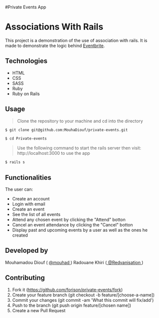 #Private Events App

# Associations With Rails

This project is a demonstration of the use of association with rails.
It is made to demonstrate the logic behind [Eventbrite](https://www.https://www.eventbrite.com/).

## Technologies

- HTML
- CSS
- SASS
- Ruby
- Ruby on Rails

## Usage

> Clone the repository to your machine and cd into the directory

```sh
$ git clone git@github.com:MouhaDiouf/private-events.git
```

```sh
$ cd Private-events
```

> Use the following command to start the rails server then visit: http://localhost:3000 to use the app

```sh
$ rails s
```

## Functionalities

The user can:

- Create an account
- Login with email
- Create an event
- See the list of all events
- Attend any chosen event by clicking the "Attend" botton
- Cancel an event attendance by clicking the "Cancel" botton
- Display past and upcoming events by a user as well as the ones he created

## Developed by

Mouhamadou Diouf ( <a href="https://github.com/MouhaDiouf"> @mouhad </a>)
Radouane Khiri (<a href="https://github.com/Redvanisation"> @Redvanisation </a>)

## Contributing

1. Fork it (https://github.com/forison/private-events/fork)
2. Create your feature branch (git checkout -b feature/[choose-a-name])
3. Commit your changes (git commit -am 'What this commit will fix/add')
4. Push to the branch (git push origin feature/[chosen name])
5. Create a new Pull Request
